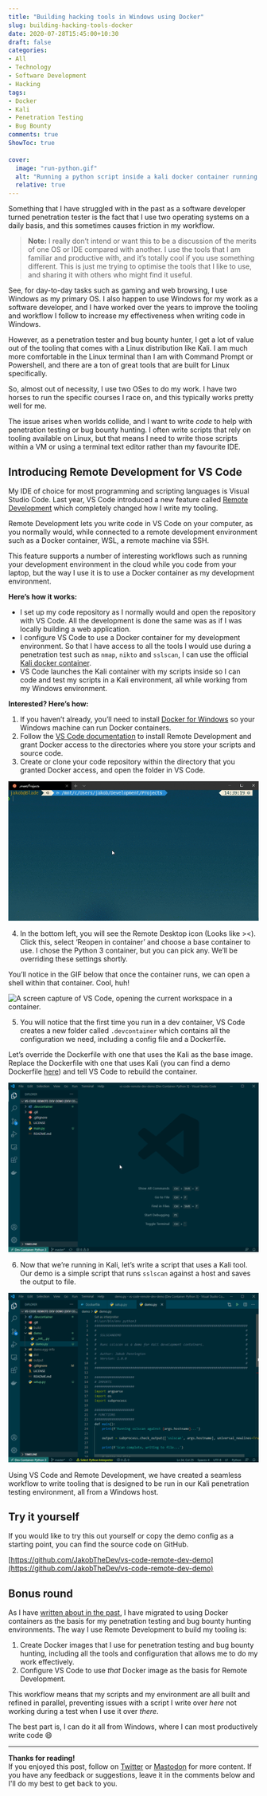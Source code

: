 ```yaml
---
title: "Building hacking tools in Windows using Docker"
slug: building-hacking-tools-docker
date: 2020-07-28T15:45:00+10:30
draft: false
categories:
- All
- Technology
- Software Development
- Hacking
tags:
- Docker
- Kali
- Penetration Testing
- Bug Bounty
comments: true
ShowToc: true

cover:
  image: "run-python.gif"
  alt: "Running a python script inside a kali docker container running on Windows."
  relative: true
---
```


Something that I have struggled with in the past as a software developer turned penetration tester is the fact that I use two operating systems on a daily basis, and this sometimes causes friction in my workflow.

> **Note:** I really don’t intend or want this to be a discussion of the merits of one OS or IDE compared with another. I use the tools that I am familiar and productive with, and it’s totally cool if you use something different. This is just me trying to optimise the tools that I like to use, and sharing it with others who might find it useful.

See, for day-to-day tasks such as gaming and web browsing, I use Windows as my primary OS. I also happen to use Windows for my work as a software developer, and I have worked over the years to improve the tooling and workflow I follow to increase my effectiveness when writing code in Windows.

However, as a penetration tester and bug bounty hunter, I get a lot of value out of the tooling that comes with a Linux distribution like Kali. I am much more comfortable in the Linux terminal than I am with Command Prompt or Powershell, and there are a ton of great tools that are built for Linux specifically.

So, almost out of necessity, I use two OSes to do my work. I have two horses to run the specific courses I race on, and this typically works pretty well for me.

The issue arises when worlds collide, and I want to write _code_ to help with penetration testing or bug bounty hunting. I often write scripts that rely on tooling available on Linux, but that means I need to write those scripts within a VM or using a terminal text editor rather than my favourite IDE.

## Introducing Remote Development for VS Code

My IDE of choice for most programming and scripting languages is Visual Studio Code. Last year, VS Code introduced a new feature called [Remote Development](https://code.visualstudio.com/docs/remote/remote-overview) which completely changed how I write my tooling.

Remote Development lets you write code in VS Code on your computer, as you normally would, while connected to a remote development environment such as a Docker container, WSL, a remote machine via SSH.

This feature supports a number of interesting workflows such as running your development environment in the cloud while you code from your laptop, but the way I use it is to use a Docker container as my development environment.

**Here’s how it works:**

*   I set up my code repository as I normally would and open the repository with VS Code. All the development is done the same was as if I was locally building a web application.
*   I configure VS Code to use a Docker container for my development environment. So that I have access to all the tools I would use during a penetration test such as `nmap`, `nikto` and `sslscan`, I can use the official [Kali docker container](https://www.kali.org/news/official-kali-linux-docker-images/).
*   VS Code launches the Kali container with my scripts inside so I can code and test my scripts in a Kali environment, all while working from my Windows environment.

**Interested? Here’s how:**

1.  If you haven’t already, you’ll need to install [Docker for Windows](https://docs.docker.com/docker-for-windows/install/) so your Windows machine can run Docker containers.
2.  Follow the [VS Code documentation](https://code.visualstudio.com/docs/remote/containers) to install Remote Development and grant Docker access to the directories where you store your scripts and source code.
3.  Create or clone your code repository within the directory that you granted Docker access, and open the folder in VS Code.

![Cloning a git repository in WSL.](git-clone.gif)

4.  In the bottom left, you will see the Remote Desktop icon (Looks like ><). Click this, select ‘Reopen in container’ and choose a base container to use. I chose the Python 3 container, but you can pick any. We’ll be overriding these settings shortly.

You’ll notice in the GIF below that once the container runs, we can open a shell within that container. Cool, huh!

![A screen capture of VS Code, opening the current workspace in a container.](reopen-in-container-1.gif)

5.  You will notice that the first time you run in a dev container, VS Code creates a new folder called `.devcontainer` which contains all the configuration we need, including a config file and a Dockerfile.

Let’s override the Dockerfile with one that uses the Kali as the base image. Replace the Dockerfile with one that uses Kali (you can find a demo Dockerfile [here](https://github.com/JakobTheDev/vs-code-remote-dev-demo/blob/master/.devcontainer/Dockerfile)) and tell VS Code to rebuild the container.

![screen capture of VS Code, opening the current workspace in a container using the updated Dockerfile.](reopen-in-container-2.gif)

6.  Now that we’re running in Kali, let’s write a script that uses a Kali tool. Our demo is a simple script that runs `sslscan` against a host and saves the output to file.

![Running a python script inside a kali docker container running on Windows.](run-python.gif)

Using VS Code and Remote Development, we have created a seamless workflow to write tooling that is designed to be run in our Kali penetration testing environment, all from a Windows host.

## Try it yourself

If you would like to try this out yourself or copy the demo config as a starting point, you can find the source code on GitHub.

[https://github.com/JakobTheDev/vs-code-remote-dev-demo](https://github.com/JakobTheDev/vs-code-remote-dev-demo)

## Bonus round

As I have [written about in the past](../docker-for-pentesters), I have migrated to using Docker containers as the basis for my penetration testing and bug bounty hunting environments. The way I use Remote Development to build my tooling is:

1.  Create Docker images that I use for penetration testing and bug bounty hunting, including all the tools and configuration that allows me to do my work effectively.
2.  Configure VS Code to use _that_ Docker image as the basis for Remote Development.

This workflow means that my scripts and my environment are all built and refined in parallel, preventing issues with a script I write over _here_ not working during a test when I use it over _there_.

The best part is, I can do it all from Windows, where I can most productively write code 😄

---

**Thanks for reading!**  
If you enjoyed this post, follow on [Twitter](https://www.twitter.com/@JakobTheDev) or [Mastodon](https://infosec.exchange/@JakobTheDev) for more content. If you have any feedback or suggestions, leave it in the comments below and I'll do my best to get back to you.
